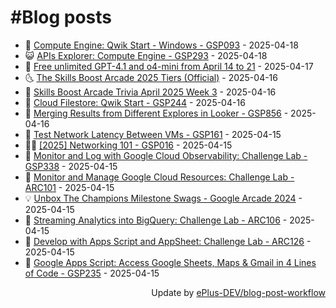 # #Blog posts
<!-- BLOG-POST-LIST:START -->
- 🧰 [Compute Engine: Qwik Start - Windows - GSP093](https://eplus.dev/compute-engine-qwik-start-windows-gsp093) - 2025-04-18
- 😺 [APIs Explorer: Compute Engine - GSP293](https://eplus.dev/apis-explorer-compute-engine-gsp293) - 2025-04-18
- 🗽 [Free unlimited GPT-4.1 and o4-mini from April 14 to 21](https://eplus.dev/free-unlimited-gpt-41-and-o4-mini-from-april-14-to-21) - 2025-04-17
- 🌜 [The Skills Boost Arcade 2025 Tiers &lpar;Official&rpar;](https://eplus.dev/the-skills-boost-arcade-2025-tiers-official) - 2025-04-16
- 📝 [Skills Boost Arcade Trivia April 2025 Week 3](https://eplus.dev/skills-boost-arcade-trivia-april-2025-week-3) - 2025-04-16
- 🚀 [Cloud Filestore: Qwik Start - GSP244](https://eplus.dev/cloud-filestore-qwik-start-gsp244) - 2025-04-16
- 💼 [Merging Results from Different Explores in Looker - GSP856](https://eplus.dev/merging-results-from-different-explores-in-looker-gsp856) - 2025-04-16
- 🦣 [Test Network Latency Between VMs - GSP161](https://eplus.dev/test-network-latency-between-vms-gsp161) - 2025-04-15
- 👨‍🏫 [[2025] Networking 101 - GSP016](https://eplus.dev/2025-networking-101-gsp016) - 2025-04-15
- 🔭 [Monitor and Log with Google Cloud Observability: Challenge Lab - GSP338](https://eplus.dev/monitor-and-log-with-google-cloud-observability-challenge-lab-gsp338) - 2025-04-15
- 🤡 [Monitor and Manage Google Cloud Resources: Challenge Lab - ARC101](https://eplus.dev/monitor-and-manage-google-cloud-resources-challenge-lab-arc101) - 2025-04-15
- 💡 [Unbox The Champions Milestone Swags - Google Arcade 2024](https://eplus.dev/unbox-the-champions-milestone-swags-google-arcade-2024) - 2025-04-15
- 🦣 [Streaming Analytics into BigQuery: Challenge Lab - ARC106](https://eplus.dev/streaming-analytics-into-bigquery-challenge-lab-arc106) - 2025-04-15
- 💪 [Develop with Apps Script and AppSheet: Challenge Lab - ARC126](https://eplus.dev/develop-with-apps-script-and-appsheet-challenge-lab-arc126) - 2025-04-15
- 🤡 [Google Apps Script: Access Google Sheets, Maps &amp; Gmail in 4 Lines of Code - GSP235](https://eplus.dev/google-apps-script-access-google-sheets-maps-and-gmail-in-4-lines-of-code-gsp235) - 2025-04-15<!-- BLOG-POST-LIST:END -->
<div align="right">
  Update by <a target="_blank"
    href="https://github.com/ePlus-DEV/blog-post-workflow">ePlus-DEV/blog-post-workflow</a>
</div>
